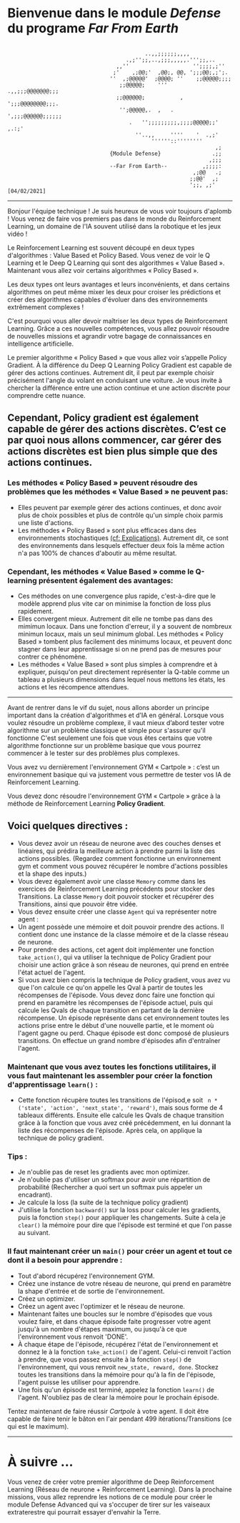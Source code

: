  # Bienvenue dans le module *Defense* du programe *Far From Earth*
```
     
                                           ..,,;;;;;;,,,,
                                     .,;'';;,..,;;;,,,,,.''';;,..
                                  ,,''                    '';;;;,;''
                                 ;'    ,;@@;'  ,@@;, @@, ';;;@@;,;';.
                                ''  ,;@@@@@'  ;@@@@; ''    ;;@@@@@;;;;
                                   ;;@@@@@;    '''     .,,;;;@@@@@@@;;;
                                  ;;@@@@@@;           , ';;;@@@@@@@@;;;.
                                   '';@@@@@,.  ,   .   ',;;;@@@@@@;;;;;;
                                      .   '';;;;;;;;;,;;;;@@@@@;;' ,.:;'
                                        ''..,,     ''''    '  .,;'
                                             ''''''::''''''''
                                                                 ,;
                                {Module Defense}                .;;
                                                               ,;;;
                                --Far From Earth--           ,;;;;:
                                                          ,;@@   .;
                                                         ;;@@'  ,;
                                                         ';;, ,;'        [04/02/2021]
```

--- 
 
 
Bonjour l'équipe technique ! Je suis heureux de vous voir toujours d'aplomb ! Vous venez de faire vos premiers pas dans le monde du Reinforcement Learning, un domaine de l'IA souvent utilisé dans la robotique et les jeux vidéo ! 
 
 
Le Reinforcement Learning est souvent découpé en deux types d'algorithmes : Value Based et Policy Based. Vous venez de voir le Q Learning et le Deep Q Learning qui sont des algorithmes « Value Based ». Maintenant vous allez voir certains algorithmes « Policy Based ». 
 
 
Les deux types ont leurs avantages et leurs inconvénients, et dans certains algorithmes on peut même mixer les deux pour croiser les prédictions et créer des algorithmes capables d'évoluer dans des environnements extrêmement complexes ! 
 
 
C'est pourquoi vous aller devoir maîtriser les deux types de Reinforcement Learning.
Grâce a ces nouvelles compétences, vous allez pouvoir résoudre de nouvelles missions et agrandir votre bagage de connaissances en intelligence artificielle. 
 
Le premier algorithme « Policy Based » que vous allez voir s’appelle Policy Gradient. À la différence du Deep Q Learning Policy Gradient est capable de gérer des actions continues. Autrement dit, il peut par exemple choisir précisément l'angle du volant en conduisant une voiture. Je vous invite à chercher la différence entre une action continue et une action discrète pour comprendre cette nuance.

Cependant, Policy gradient est également capable de gérer des actions discrètes. C’est ce par quoi nous allons commencer, car gérer des actions discrètes est bien plus simple que des actions continues.
---
### Les méthodes  « Policy Based » peuvent résoudre des problèmes que les méthodes  « Value Based »  ne peuvent pas:  
* Elles peuvent par exemple gérer des actions continues, et donc avoir plus de choix possibles et plus de contrôle qu'un simple choix parmis une liste d'actions.
* Les méthodes « Policy Based » sont plus efficaces dans des environnements stochastiques [(cf: Explications)](https://www.freecodecamp.org/news/an-introduction-to-policy-gradients-with-cartpole-and-doom-495b5ef2207f/). Autrement dit, ce sont des environnements dans lesquels effectuer deux fois la même action n'a pas 100% de chances d'aboutir au même resultat.

### Cependant, les méthodes « Value Based » comme le Q-learning présentent également des avantages:
* Ces méthodes on une convergence plus rapide, c'est-à-dire que le modèle apprend plus vite car on minimise la fonction de loss plus rapidement.
* Elles convergent mieux. Autrement dit elle ne tombe pas dans des mimimun locaux. Dans une fonction d'erreur, il y a souvent de nombreux minimun locaux, mais un seul minimum global. Les méthodes « Policy Based » tombent plus facilement des minimums locaux, et peuvent donc stagner dans leur apprentissage si on ne prend pas de mesures pour contrer ce phénomène.
* Les méthodes « Value Based » sont plus simples à comprendre et à expliquer, puisqu'on peut directement représenter la Q-table comme un tableau a plusieurs dimensions dans lequel nous mettons les états, les actions et les récompence attendues.

---
 
Avant de rentrer dans le vif du sujet, nous allons aborder un principe important dans la création d'algorithmes et d’IA en général. Lorsque vous voulez résoudre un problème complexe, il vaut mieux d’abord tester votre algorithme sur un problème classique et simple pour s'assurer qu'il fonctionne C'est seulement une fois que vous êtes certains que votre algorithme fonctionne sur un problème basique que vous pourrez commencer à le tester sur des problèmes plus complexes. 
 
 
Vous avez vu dernièrement l'environnement GYM « Cartpole » : c’est un environnement basique qui va justement vous permettre de tester vos IA de Reinforcement Learning. 
 
 
Vous devez donc résoudre l'environnement GYM « Cartpole » grâce à la méthode de Reinforcement Learning **Policy Gradient**. 
 
 
## Voici quelques directives :  
 
 
- Vous devez avoir un réseau de neurone avec des couches denses et linéaires, qui prédira la meilleure action à prendre parmi la liste des actions possibles. (Regardez comment fonctionne un environnement gym et comment vous pouvez récupérer le nombre d'actions possibles et la shape des inputs.) 
- Vous devez également avoir une classe `Memory` comme dans les exercices de Reinforcement Learning précédents pour stocker des Transitions. La classe `Memory` doit pouvoir stocker et récupérer des Transitions, ainsi que pouvoir être vidée.
- Vous devez ensuite créer une classe `Agent` qui va représenter notre agent : 
- Un agent possède une mémoire et doit pouvoir prendre des actions. Il contient donc une instance de la classe mémoire et de la classe réseau de neurone. 
- Pour prendre des actions, cet agent doit implémenter une fonction `take_action()`, qui va utiliser la technique de Policy Gradient pour choisir une action grâce à son réseau de neurones, qui prend en entrée l'état actuel de l'agent.
- Si vous avez bien compris la technique de Policy gradient, vous avez vu que l'on calcule ce qu'on appelle les Qval à partir de toutes les récompenses de l'épisode. Vous devez donc faire une fonction qui prend en paramètre les récompenses de l'épisode actuel, puis qui calcule les Qvals de chaque transition en partant de la dernière récompense. Un épisode représente dans cet environnement toutes les actions prise entre le début d'une nouvelle partie, et le moment où l'agent gagne ou perd. Chaque épisode est donc composé de plusieurs transitions. On effectue un grand nombre d'épisodes afin d'entraîner l'agent.

### Maintenant que vous avez toutes les fonctions utilitaires, il vous faut maintenant les assembler pour créer la fonction d'apprentissage `learn()` : 
- Cette fonction récupère toutes les transitions de l'épisod,e soit ` n * ('state', 'action', 'next_state', 'reward')`, mais sous forme de 4 tableaux différents. Ensuite elle calcule les Qvals de chaque transition grâce à la fonction que vous avez créé précédemment, en lui donnant la liste des récompenses de l'épisode. Après cela, on applique la technique de policy gradient.  

### Tips : 
- Je n'oublie pas de reset les gradients avec mon optimizer. 
- Je n'oublie pas d'utiliser un softmax pour avoir une répartition de probabilité (Rechercher a quoi sert un softmax puis appeler un encadrant). 
- Je calcule la loss (la suite de la technique policy gradient) 
- J'utilise la fonction `backward()` sur la loss pour calculer les gradients, puis la fonction `step()` pour appliquer les changements. Suite à cela je `clear()` la mémoire pour dire que l'épisode est terminé et que l'on passe au suivant.

### Il faut maintenant créer un `main()` pour créer un agent et tout ce dont il a besoin pour apprendre : 
- Tout d'abord récupérez l'environnement GYM.
- Créez une instance de votre réseau de neurone, qui prend en paramètre la shape d'entrée et de sortie de l'environnement. 
- Créez un optimizer. 
- Créez un agent avec l'optimizer et le réseau de neurone.
- Maintenant faites une boucles sur le nombre d'épisodes que vous voulez faire, et dans chaque épisode faite progresser votre agent jusqu'à un nombre d'étapes maximum, ou jusqu'à ce que l'environnement vous renvoit 'DONE'.
- À chaque étape de l'épisode, récupérez l'état de l'environnement et donnez le à la fonction `take_action()` de l'agent. Celui-ci renvoit l'action à prendre, que vous passez ensuite à la fonction `step()` de l'environnement, qui vous renvoit `new_state, reward, done`. Stockez toutes les transitions dans la mémoire pour qu'à la fin de l'épisode, l'agent puisse les utiliser pour apprendre.
- Une fois qu'un épisode est terminé, appelez la fonction `learn()` de l'agent. N'oubliez pas de clear la mémoire pour le prochain épisode. 
 
 
Tentez maintenant de faire réussir *Cartpole* à votre agent. Il doit être capable de faire tenir le bâton en l'air pendant 499 itérations/Transitions (ce qui est le maximum). 

---
# À suivre ...

Vous venez de créer votre premier algorithme de Deep Reinforcement Learning (Réseau de neurone + Reinforcement Learning). Dans la prochaine missions, vous allez reprendre les notions de ce module pour créer le module Defense Advanced qui va s'occuper de tirer sur les vaiseaux extraterestre qui pourrait essayer d'envahir la Terre.
